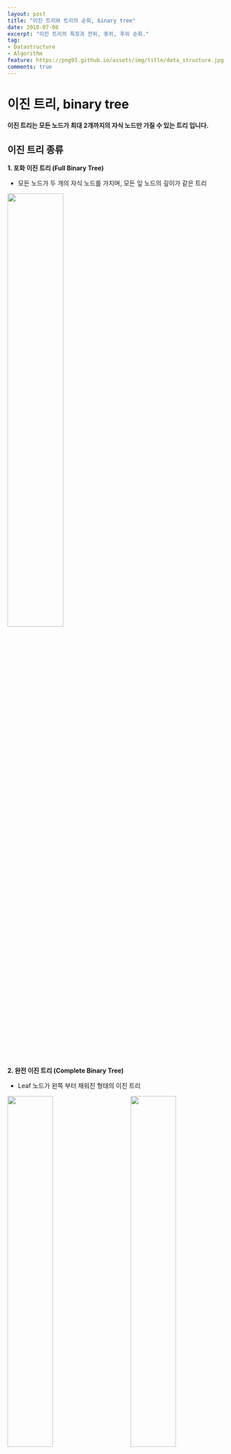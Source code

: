 ```yaml
---
layout: post
title: "이진 트리와 트리의 순회, binary tree"
date: 2018-07-08
excerpt: "이진 트리의 특징과 전위, 중위, 후위 순회."
tag:
- Datastructure
- Algorithm
feature: https://png93.github.io/assets/img/title/data_structure.jpg
comments: true
---
```


이진 트리, binary tree
==
**이진 트리는 모든 노드가 최대 2개까지의 자식 노드만 가질 수 있는 트리 입니다.**

## 이진 트리 종류
**1. 포화 이진 트리 (Full Binary Tree)**
- 모든 노드가 두 개의 자식 노드를 가지며, 모든 잎 노드의 깊이가 같은 트리

<img src = "https://png93.github.io/assets/img/post/tree_full_binary.png" style="width: 50%;" />

<br>

**2. 완전 이진 트리 (Complete Binary Tree)**
- Leaf 노드가 왼쪽 부터 채워진 형태의 이진 트리

<img src = "https://png93.github.io/assets/img/post/tree_complete_binary_1.png" style="width: 45%; " />
<img src = "https://png93.github.io/assets/img/post/tree_complete_binary_2.png" style="width: 45%; float: right"/>

<br/><br/>

아래와 같은 형태는 완전 이진 트리가 아닙니다. 왼쪽 부터 차례대로 채워지지가 않았으니까요.

<img src = "https://png93.github.io/assets/img/post/tree_no_complete_binary.png" style="width: 50%;" />

<br/><br/>

**3. 높이 균형 트리 (Height Balanced Tree)**
- 루트 노드의 왼쪽 하위 트리와 오른쪽 하위 트리의 높이 차이가 1 이상 나지 않는 이진 트리

<br/>

**4. 완전 높이 균형 트리 (Completely Height Balanced Tree)**
- 루트 노드의 왼쪽, 오른쪽 하위 트리의 높이가 같은 이진 트리

<br/>

_이진 트리는 컴파일러나 탐색 등에 사용 되는 자료구조이기 때문에, 성능을 높이기 위해 가능한 완전한 모습으로 만드는 것이 중요합니다._

<br/><br/><br/>

## 이진 트리 순회 (Traversal)

**1. 전위 순회 (Preorder Traversal)**
- 전위 순회는 '**루트** 노드 - **왼쪽** 하위 트리 - **오른쪽** 하위 트리' 순서로 트리를 순회하는 방법 입니다.

<img src = "https://png93.github.io/assets/img/post/tree_preorder.png" style="width: 50%;" /><br/>

**2. 중위 순회 (Inorder Traversal)**
- 중위 순회는 '**왼쪽** 하위 트리 - **루트** 노드 - **오른쪽** 하위 트리' 순서로 트리를 순회하는 방법 입니다.

<img src = "https://png93.github.io/assets/img/post/tree_inorder.png" style="width: 50%;" /><br/>

중위 순회는 대표적으로 '수식 트리'에 활용 됩니다.
<br/>

**3. 후위 순회 (Postorder Traversal)**
- 후위 순회는 '**왼쪽** 하위 트리 - **오른쪽** 하위 트리 - **루트** 노드' 순서로 트리를 순회하는 방법 입니다.

<img src = "https://png93.github.io/assets/img/post/tree_postorder.png" style="width: 50%;" />

<br/><br/>

▼트리 순회 코드(java)▼
~~~java

public class BinaryTree<E> {

	private static class Node<E> {
		Node<E> left;
		Node<E> right;
		E data;

		public Node(Node<E> left, Node<E> right, E data) {
			this.left = left;
			this.right = right;
			this.data = data;
		}
	}

	//전위순회
	public void preorder(Node<E> node) {
		if(node == null)
			return;

		System.out.println(node.data);

		preorder(node.left);

		preorder(node.right);
	}

	//중위순회
	public void inorder(Node<E> node) {
		if(node == null)
			return;

		inorder(node.left);

		System.out.println(node.data);

		inorder(node.right);
	}

	//후위순회
	public void postorder(Node<E> node) {
		if(node == null)
			return;

		postorder(node.left);

		postorder(node.right);

		System.out.println(node.data);
	}


	//이진트리 순회 테스트
	public static void main(String[] args) {

		BinaryTree<String> bt = new BinaryTree<String>();

		Node<String> C = new Node<String>(null, null, "C");
		Node<String> D= new Node<String>(null, null, "D");
		Node<String> F = new Node<String>(null, null, "F");
		Node<String> G = new Node<String>(null, null, "G");
		Node<String> B = new Node<String>(C, D, "B");
		Node<String> E = new Node<String>(F, G, "E");
		Node<String> A = new Node<String>(B, E, "A");

		System.out.println("------------ < 전위 순회 > ------------");
		bt.preorder(A);

		System.out.println("------------ < 중위 순회 > ------------");
		bt.inorder(A);

		System.out.println("------------ < 후위 순회 > ------------");
		bt.postorder(A);

	}

}

~~~
<br/>

출력
~~~
------------ < 전위 순회 > ------------
A
B
C
D
E
F
G
------------ < 중위 순회 > ------------
C
B
D
A
F
E
G
------------ < 후위 순회 > ------------
C
D
B
F
G
E
A
~~~
<img src = "https://png93.github.io/assets/img/post/tree_full_binary.png" style="width: 40%; float: left;" />
